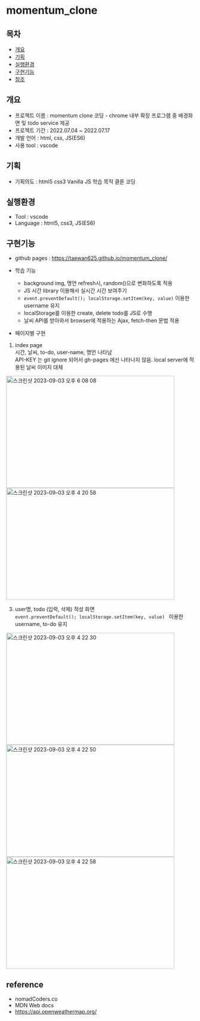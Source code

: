# momentum_clone

## 목차
  - [개요](#개요)
  - [기획](#기획)
  - [실행환경](#실행환경)
  - [구현기능](#구현기능)
  - [참조](#reference)

## 개요
- 프로젝트 이름 : momentum clone 코딩 - chrome 내부 확장 프로그램 중 배경화면 및 todo service 제공
- 프로젝트 기간 : 2022.07.04 ~ 2022.07.17
- 개발 언어    : html, css, JS(ES6)
- 사용 tool   : vscode

## 기획
- 기획의도 : html5 css3 Vanilla JS 학습 목적 클론 코딩

## 실행환경
- Tool : vscode
- Language : html5, css3, JS(ES6)

## 구현기능
- github pages : https://taewan625.github.io/momentum_clone/
- 학습 기능
  - background img, 명언 refresh시, random()으로 변화하도록 적용
  - JS 시간 library 이용해서 실시간 시간 보여주기
  - ```event.preventDefault(); localStorage.setItem(key, value)``` 이용한 username 유지
  - localStorage를 이용한 create, delete todo를 JS로 수행
  - 날씨 API를 받아와서 browser에 적용하는 Ajax, fetch-then 문법 적용

- 페이지별 구현
1. index page  
시간, 날씨, to-do, user-name, 명언  나타남  
API-KEY 는 git ignore 되어서 gh-pages 에선 나타나지 않음. local server에 적용된 날씨 이미지 대체
<img width="450" height="300" alt="스크린샷 2023-09-03 오후 6 08 08" src="https://user-images.githubusercontent.com/104051002/265252832-e75eb147-1e76-471f-a1c2-d86465f99fa0.png" style="max-width: 100%;">
<img width="450" height="300" alt="스크린샷 2023-09-03 오후 4 20 58" src="https://user-images.githubusercontent.com/104051002/265251065-1ea13fe5-256b-4a5e-b967-91c7e669b59d.png" style="max-width: 100%;">

3. user명, todo (입력, 삭제) 작성 화면  
```event.preventDefault(); localStorage.setItem(key, value) ``` 이용한 username, to-do 유지
<img width="450" height="300" alt="스크린샷 2023-09-03 오후 4 22 30" src="https://user-images.githubusercontent.com/104051002/265251099-f6a596d5-b6eb-4e07-b88d-be3b21694355.png" style="max-width: 100%;">
<img width="450" height="300" alt="스크린샷 2023-09-03 오후 4 22 50" src="https://user-images.githubusercontent.com/104051002/265251098-d050f98a-d087-4da0-a89a-3f89885d965b.png" style="max-width: 100%;">
<img width="450" height="300" alt="스크린샷 2023-09-03 오후 4 22 58" src="https://user-images.githubusercontent.com/104051002/265251096-4d6a4dda-a37d-4939-8f4d-e6b03f6e0bda.png" style="max-width: 100%;">


## reference
- nomadCoders.co
- MDN Web docs
- https://api.openweathermap.org/
